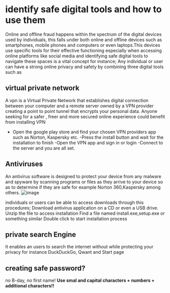 # identify safe digital tools and how to use them
Online and offline fraud happens within the spectrum of the digital devices used by individuals, this falls under both online and offline devices such as smartphones, mobile phones and computers or even laptops.This devices use specific tools for their effective functioning especially when accessing online platforms like social media and identifying safe digital tools to navigate these spaces is a vital concept for instance;
Any individual or user can have a strong online privacy and safety by combining three digital tools such as
## virtual private network
A vpn is a Virtual Private Network that establishes digital connection between your computer and a remote server owned by a VPN provider creating a point to point tunnel that encrypts your personal data. Anyone seeking for a safer , freer and more secured online experience could benefit from installing VPN
- Open the google play store and find your chosen VPN providers app such as Norton, Kaspersky etc.
-Press the install button and wait for the installation to finish
-Open the VPN app and sign in or login 
-Connect to the server and you are all set.
## Antiviruses
An antivirus software is designed to protect your device from any malware and spyware by scanning programs or files as they arrive to your device so as to determine if they are safe for example Norton 360,Kaspersky among others.
![image](https://github.com/ijokua/Antifraud-Bootcamp/assets/99041009/33661e20-1a14-4fd4-9ca1-29966097f832)

individuals or users can be able to access downloads through this procedures;
Download antivirus application on a CD or even a USB drive.
Unzip the file to access installation
Find a file named install.exe,setup.exe or something similar
Double click to start installation process
## private search Engine
It enables an users to search the internet without while protecting your privacy for instance DuckDuckGo, Qwant and Start page

## creating safe password?
no B-day, no first name! **Use smal and capital characters + numbers + additional characters!!**
